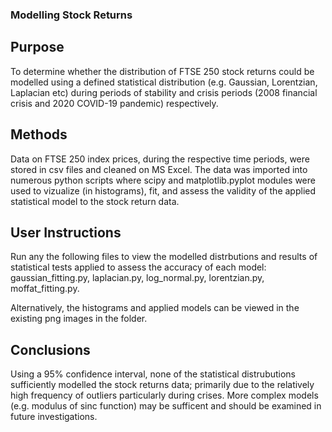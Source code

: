 ### Modelling Stock Returns

## Purpose
To determine whether the distribution of FTSE 250 stock returns could be modelled using a defined statistical distribution (e.g. Gaussian, Lorentzian, Laplacian etc) during periods of stability and crisis periods (2008 financial crisis and 2020 COVID-19 pandemic) respectively.

## Methods
Data on FTSE 250 index prices, during the respective time periods, were stored in csv files and cleaned on MS Excel. The data was imported into numerous python scripts where scipy and matplotlib.pyplot modules were used to vizualize (in histograms), fit, and assess the validity of the applied statistical model to the stock return data.

## User Instructions
Run any the following files to view the modelled distrbutions and results of statistical tests applied to assess the accuracy of each model: gaussian_fitting.py, laplacian.py, log_normal.py, lorentzian.py, moffat_fitting.py.

Alternatively, the histograms and applied models can be viewed in the existing png images in the folder.

## Conclusions
Using a 95% confidence interval, none of the statistical distrubutions sufficiently modelled the stock returns data; primarily due to the relatively high frequency of outliers particularly during crises. More complex models (e.g. modulus of sinc function) may be sufficent and should be examined in future investigations.